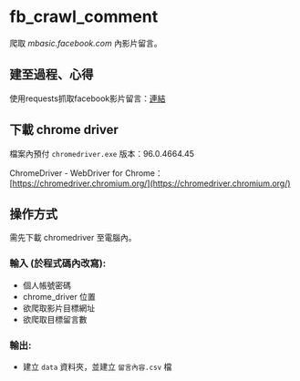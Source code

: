 # fb_crawl_comment

爬取 *mbasic.facebook.com* 內影片留言。

## 建至過程、心得
使用requests抓取facebook影片留言：[連結](https://aleetsaiya.github.io/2021/06/10/%E4%BD%BF%E7%94%A8requests%E6%8A%93%E5%8F%96facebook%E5%BD%B1%E7%89%87%E7%95%99%E8%A8%80/)

## 下載 chrome driver
檔案內預付 `chromedriver.exe` 版本：96.0.4664.45  
  
ChromeDriver - WebDriver for Chrome：[https://chromedriver.chromium.org/](https://chromedriver.chromium.org/)  


## 操作方式  
需先下載 chromedriver 至電腦內。  
### 輸入 (於程式碼內改寫):
+ 個人帳號密碼
+ chrome_driver 位置
+ 欲爬取影片目標網址
+ 欲爬取目標留言數

### 輸出:
+ 建立 `data` 資料夾，並建立 `留言內容.csv` 檔
